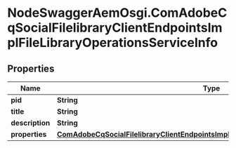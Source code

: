 # NodeSwaggerAemOsgi.ComAdobeCqSocialFilelibraryClientEndpointsImplFileLibraryOperationsServiceInfo

## Properties

Name | Type | Description | Notes
------------ | ------------- | ------------- | -------------
**pid** | **String** |  | [optional] 
**title** | **String** |  | [optional] 
**description** | **String** |  | [optional] 
**properties** | [**ComAdobeCqSocialFilelibraryClientEndpointsImplFileLibraryOperationsServiceProperties**](ComAdobeCqSocialFilelibraryClientEndpointsImplFileLibraryOperationsServiceProperties.md) |  | [optional] 


